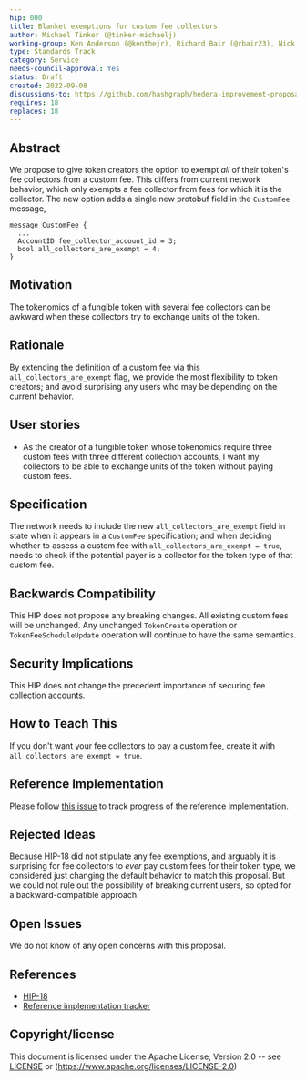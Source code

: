 ```yaml
---
hip: 000
title: Blanket exemptions for custom fee collectors
author: Michael Tinker (@tinker-michaelj)
working-group: Ken Anderson (@kenthejr), Richard Bair (@rbair23), Nick Poorman (@nickpoorman)
type: Standards Track
category: Service
needs-council-approval: Yes
status: Draft
created: 2022-09-08
discussions-to: https://github.com/hashgraph/hedera-improvement-proposal/discussions/571
requires: 18
replaces: 18
---
```


## Abstract

We propose to give token creators the option to exempt _all_ of their token's fee collectors from a custom 
fee. This differs from current network behavior, which only exempts a fee collector from fees for which it 
is the collector. The new option adds a single new protobuf field in the `CustomFee` message,
```
message CustomFee {
  ...
  AccountID fee_collector_account_id = 3;
  bool all_collectors_are_exempt = 4;
}
```

## Motivation

The tokenomics of a fungible token with several fee collectors can be awkward when these collectors try to
exchange units of the token.

## Rationale

By extending the definition of a custom fee via this `all_collectors_are_exempt` flag, we provide the 
most flexibility to token creators; and avoid surprising any users who may be depending on the current 
behavior.


## User stories

- As the creator of a fungible token whose tokenomics require three custom fees with three different collection
accounts, I want my collectors to be able to exchange units of the token without paying custom fees. 
  
## Specification

The network needs to include the new `all_collectors_are_exempt` field in state when it appears in a `CustomFee` 
specification; and when deciding whether to assess a custom fee with `all_collectors_are_exempt = true`, needs to 
check if the potential payer is a collector for the token type of that custom fee.

## Backwards Compatibility

This HIP does not propose any breaking changes. All existing custom fees will be unchanged. Any unchanged 
`TokenCreate` operation or `TokenFeeScheduleUpdate` operation will continue to have the same semantics.

## Security Implications

This HIP does not change the precedent importance of securing fee collection accounts.

## How to Teach This

If you don't want your fee collectors to pay a custom fee, create it with `all_collectors_are_exempt = true`.

## Reference Implementation

Please follow [this issue](https://github.com/hashgraph/hedera-services/issues/3836) to track progress of 
the reference implementation.

## Rejected Ideas

Because HIP-18 did not stipulate any fee exemptions, and arguably it is surprising for fee collectors to 
_ever_ pay custom fees for their token type, we considered just changing the default behavior to match
this proposal. But we could not rule out the possibility of breaking current users, so opted for a 
backward-compatible approach.

## Open Issues

We do not know of any open concerns with this proposal.

## References
- [HIP-18](https://hips.hedera.com/hip/hip-18)
- [Reference implementation tracker](https://github.com/hashgraph/hedera-services/issues/3836)

## Copyright/license

This document is licensed under the Apache License, Version 2.0 -- see [LICENSE](../LICENSE) or (https://www.apache.org/licenses/LICENSE-2.0)
